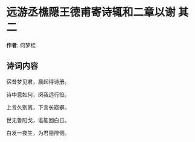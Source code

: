 # 远游丞樵隠王德甫寄诗辄和二章以谢  其二

**作者**: 何梦桂

## 诗词内容

宿昔梦见君，晨起得诗册。

诗中意如何，闵我远行役。

上言久别离，下言长寤擗。

世无鲁阳戈，谁能回白日。

白发一夜生，为君隠陫侧。

